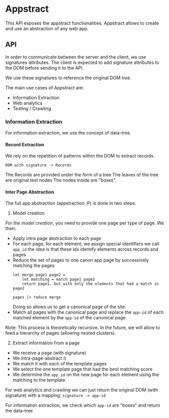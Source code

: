 ﻿# Appstract

This API exposes the appstract functionalities.
Appstract allows to create and use an abstraction of any web app.

## API

In order to communicate between the server and the client, we use signatures attributes.
The client is expected to add signature attributes to the DOM before sending it to the API.

We use these signatures to reference the original DOM tree.

The main use cases of Appstract are:
- Information Extraction
- Web analytics
- Testing / Crawling

### Information Extraction

For information extraction, we use the concept of data-tree.

#### Record Extraction

We rely on the repetition of patterns within the DOM to extract records.

```
DOM with signature -> Records 
```
The Records are provided under the form of a tree
The leaves of the tree are original text nodes
The nodes inside are "boxes".

#### Inter Page Abstraction

The full app abstraction (appstraction ;P) is done in two steps:
1) Model creation

*For the model creation*, you need to provide one page per type of page.
We then: 
- Apply intra page abstraction to each page
- For each page, for each element, we assign special identifiers we call `app_id` the idea is that these ids identify elements across records and pages
- Reduce the set of pages to one canon app page by successively matching the pages
    ```
    let merge page1 page2 =
        let matching = match page1 page2
        return page1, but with only the elements that had a match in page2

    pages |> reduce merge
    ```
    Doing so allows us to get a canonical page of the site.
- Match all pages with the canonical page and replace the `app-id` of each matched element by the `app-id` of the canonical page.

Note: 
This process is theoretically recursive.
In the future, we will allow to feed a hierarchy of pages (allowing nested clusters).

2) Extract information from a page 
- We receive a page (with signature)
- We intra-page-abstract it
- We match it with each of the template pages
- We select the one template page that had the best matching score
- We determine the `app_id` on the new page for each element using the matching to the template

For web analytics and crawling we can just return the original DOM (with signature) with a mapping: `signature -> app-id`

For information extraction, we check which `app-id` are "boxes" and return the data-tree













